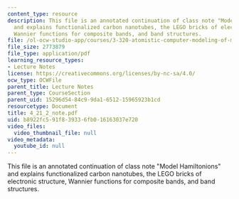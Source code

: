 ```yaml
---
content_type: resource
description: This file is an annotated continuation of class note "Model Hamiltonions"
  and explains functionalized carbon nanotubes, the LEGO bricks of electronic structure,
  Wannier functions for composite bands, and band structures.
file: /ol-ocw-studio-app/courses/3-320-atomistic-computer-modeling-of-materials-sma-5107-spring-2005/b8922fc591f839336fb016163037e720_4_21_2_note.pdf
file_size: 2773879
file_type: application/pdf
learning_resource_types:
- Lecture Notes
license: https://creativecommons.org/licenses/by-nc-sa/4.0/
ocw_type: OCWFile
parent_title: Lecture Notes
parent_type: CourseSection
parent_uid: 15296d54-84c9-9da1-6512-15965923b1cd
resourcetype: Document
title: 4_21_2_note.pdf
uid: b8922fc5-91f8-3933-6fb0-16163037e720
video_files:
  video_thumbnail_file: null
video_metadata:
  youtube_id: null
---
```

This file is an annotated continuation of class note "Model Hamiltonions" and explains functionalized carbon nanotubes, the LEGO bricks of electronic structure, Wannier functions for composite bands, and band structures.